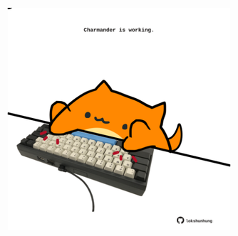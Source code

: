<!-- built at 12/04/2022, 19:00:54 UTC -->
<p align="center">
  <img width="500" height="500" src="./ReadmeImage.svg">
</p>
